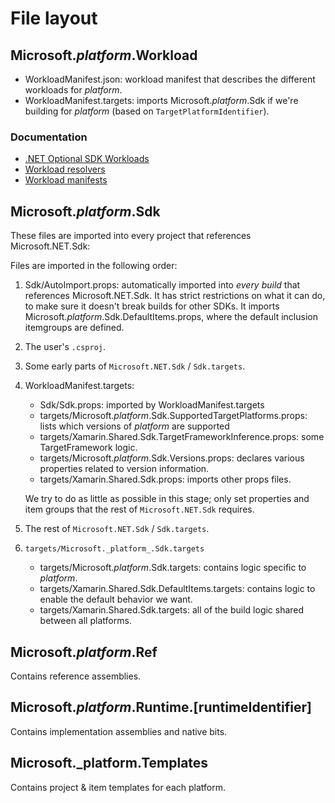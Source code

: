 # File layout

## Microsoft._platform_.Workload

* WorkloadManifest.json: workload manifest that describes the different
  workloads for _platform_.
* WorkloadManifest.targets: imports Microsoft._platform_.Sdk if we're building
  for _platform_ (based on `TargetPlatformIdentifier`).

### Documentation

* [.NET Optional SDK
  Workloads](https://github.com/dotnet/designs/blob/main/accepted/2020/workloads/workloads.md)
* [Workload
  resolvers](https://github.com/dotnet/designs/blob/main/accepted/2020/workloads/workload-resolvers.md)
* [Workload manifests](https://github.com/dotnet/designs/pull/120)

## Microsoft._platform_.Sdk

These files are imported into every project that references Microsoft.NET.Sdk:

Files are imported in the following order:

1. Sdk/AutoImport.props: automatically imported into _every build_ that
   references Microsoft.NET.Sdk. It has strict restrictions on what it can do,
   to make sure it doesn't break builds for other SDKs. It imports
   Microsoft._platform_.Sdk.DefaultItems.props, where the default inclusion
   itemgroups are defined.

2. The user's `.csproj`.

3. Some early parts of `Microsoft.NET.Sdk` / `Sdk.targets`.

4. WorkloadManifest.targets:

    * Sdk/Sdk.props: imported by WorkloadManifest.targets
    * targets/Microsoft._platform_.Sdk.SupportedTargetPlatforms.props: lists which
      versions of _platform_ are supported
    * targets/Xamarin.Shared.Sdk.TargetFrameworkInference.props: some TargetFramework
      logic.
    * targets/Microsoft._platform_.Sdk.Versions.props: declares various properties related to
      version information.
    * targets/Xamarin.Shared.Sdk.props: imports other props files.

    We try to do as little as possible in this stage; only set properties and
    item groups that the rest of `Microsoft.NET.Sdk` requires.

5. The rest of `Microsoft.NET.Sdk` / `Sdk.targets`.

6. `targets/Microsoft._platform_.Sdk.targets`

    * targets/Microsoft._platform_.Sdk.targets: contains logic specific to _platform_.
    * targets/Xamarin.Shared.Sdk.DefaultItems.targets: contains logic to enable the
      default behavior we want.
    * targets/Xamarin.Shared.Sdk.targets: all of the build logic shared between all
      platforms.

## Microsoft._platform_.Ref

Contains reference assemblies.

## Microsoft._platform_.Runtime.[runtimeIdentifier]

Contains implementation assemblies and native bits.

## Microsoft._platform.Templates

Contains project & item templates for each platform.
